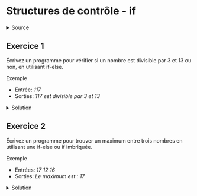 # Structures de contrôle - if
<details>
<summary>Source</summary>
(https://developpement-informatique.com/article/316/exercices-corriges-pour-maitriser-la-structure-de-controle-if-else)
</details>

## Exercice 1
Écrivez un programme pour vérifier si un nombre est divisible par 3 et 13 ou non, en utilisant if-else.

Exemple
- Entrée: _117_
- Sorties: _117 est divisible par 3 et 13_

<details>
<summary>Solution</summary>

~~~cpp

#include <stdio.h>
 
int main() {
    int nb;

    /* Fournir les données d'entrée */
    printf("Saisir un nombre: ");
    scanf("%d", &nb);

    if((nb % 3 == 0) && (nb % 13 == 0))     {
        printf("%d est divisible par 3 et 13",nb);
    } else {
        printf("%d n'est pas divisible par 3 et 13",nb);
    }

    return 0;
}

~~~
</details>

## Exercice 2
Écrivez un programme pour trouver un maximum entre trois nombres en utilisant une if-else ou if imbriquée.

Exemple
- Entrées: _17 12 16_
- Sorties: _Le maximum est : 17_

<details>
<summary>Solution</summary>

~~~cpp

#include <stdio.h>

int main()
{
    int num1, num2, num3, max;
 
    /* Fournir les données d'entrée */
    printf("Saisir 3 nombres: ");
    scanf("%d%d%d", &num1, &num2, &num3);
 
    if (num1 > num2)
    {
        if (num1 > num3) {
            /* si num1 > num2 et num1 > num3 */
            max = num1;
        } else {
            /* si num1 > num2 mais num1 > num3 est fausse */
            max = num3;
        }
    } else {
        if (num2 > num3) {
            /* Si num1 < num2 et num2 > num3 */
            max = num2;
        } else {
            /* si num1 < num2 et num2 > num3 */
            max = num3;
        }
    }
     
    /* afficher le résultat */
    printf("le maximum est = %d", max);
 
    return 0;
}

~~~
</details>
